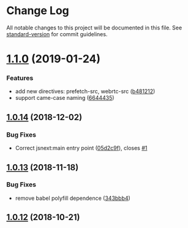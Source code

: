 # Change Log

All notable changes to this project will be documented in this file. See [standard-version](https://github.com/conventional-changelog/standard-version) for commit guidelines.

<a name="1.1.0"></a>
# [1.1.0](https://github.com/Val-istar-Guo/koa-csp/compare/v1.0.14...v1.1.0) (2019-01-24)


### Features

* add new directives: prefetch-src, webrtc-src ([b481212](https://github.com/Val-istar-Guo/koa-csp/commit/b481212))
* support came-case naming ([6644435](https://github.com/Val-istar-Guo/koa-csp/commit/6644435))



<a name="1.0.14"></a>
## [1.0.14](https://github.com/Val-istar-Guo/koa-csp/compare/v1.0.13...v1.0.14) (2018-12-02)


### Bug Fixes

* Correct jsnext:main entry point ([05d2c9f](https://github.com/Val-istar-Guo/koa-csp/commit/05d2c9f)), closes [#1](https://github.com/Val-istar-Guo/koa-csp/issues/1)



<a name="1.0.13"></a>
## [1.0.13](https://github.com/Val-istar-Guo/koa-csp/compare/v1.0.12...v1.0.13) (2018-11-18)


### Bug Fixes

* remove babel polyfill dependence ([343bbb4](https://github.com/Val-istar-Guo/koa-csp/commit/343bbb4))



<a name="1.0.12"></a>
## [1.0.12](https://github.com/Val-istar-Guo/koa-csp/compare/v1.0.11...v1.0.12) (2018-10-21)
